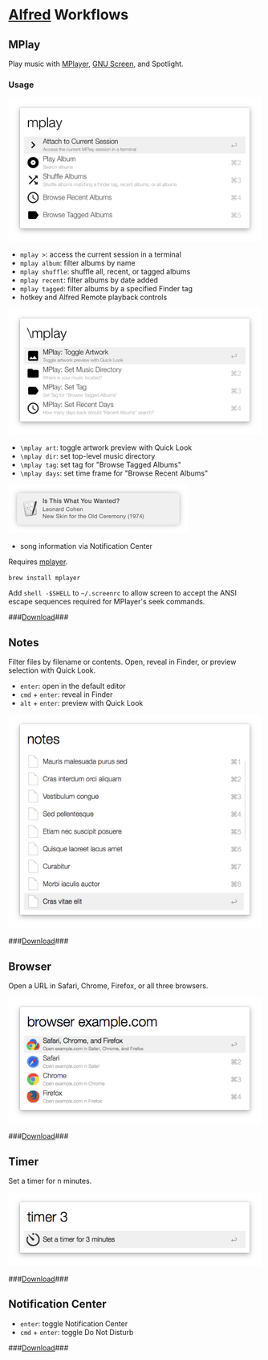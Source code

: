 # [Alfred](http://alfredapp.com) Workflows

## MPlay

Play music with [MPlayer](http://www.mplayerhq.hu/), [GNU Screen](http://www.gnu.org/software/screen/), and Spotlight.

### Usage

![MPlay controls screenshot](https://raw.githubusercontent.com/jamesmclendon/Alfred-Workflows/master/MPlay-Controls.png)

- `mplay >`: access the current session in a terminal
- `mplay album`: filter albums by name
- `mplay shuffle`: shuffle all, recent, or tagged albums
- `mplay recent`: filter albums by date added
- `mplay tagged`: filter albums by a specified Finder tag
- hotkey and Alfred Remote playback controls

![MPlay config screenshot](https://raw.githubusercontent.com/jamesmclendon/Alfred-Workflows/master/MPlay-Config.png)

- `\mplay art`: toggle artwork preview with Quick Look
- `\mplay dir`: set top-level music directory
- `\mplay tag`: set tag for "Browse Tagged Albums"
- `\mplay days`: set time frame for "Browse Recent Albums"

![MPlay info screenshot](https://raw.githubusercontent.com/jamesmclendon/Alfred-Workflows/master/MPlay-Info.png)

- song information via Notification Center

Requires [mplayer](http://www.mplayerhq.hu/).

`brew install mplayer`

Add `shell -$SHELL` to `~/.screenrc` to allow screen to accept the ANSI escape sequences required for MPlayer's seek commands. 

###[Download](https://github.com/jamesmclendon/Alfred-Workflows/blob/master/MPlay.alfredworkflow?raw=true)###

## Notes

Filter files by filename or contents. Open, reveal in Finder, or preview selection with Quick Look.

- `enter`: open in the default editor
- `cmd` + `enter`: reveal in Finder
- `alt` + `enter`: preview with Quick Look

![Notes screenshot](https://raw.githubusercontent.com/jamesmclendon/Alfred-Workflows/master/Notes.png)

###[Download](https://github.com/jamesmclendon/Alfred-Workflows/blob/master/Notes.alfredworkflow?raw=true)###

## Browser

Open a URL in Safari, Chrome, Firefox, or all three browsers.

![Browser screenshot](https://raw.githubusercontent.com/jamesmclendon/Alfred-Workflows/master/Browser.png)

###[Download](https://github.com/jamesmclendon/Alfred-Workflows/blob/master/Browser.alfredworkflow?raw=true)###

## Timer

Set a timer for n minutes.

![Timer screenshot](https://raw.githubusercontent.com/jamesmclendon/Alfred-Workflows/master/Timer.png)

###[Download](https://github.com/jamesmclendon/Alfred-Workflows/blob/master/Timer.alfredworkflow?raw=true)###

## Notification Center

- `enter`: toggle Notification Center
- `cmd` + `enter`: toggle Do Not Disturb

###[Download](https://github.com/jamesmclendon/Alfred-Workflows/blob/master/Notification-Center.alfredworkflow?raw=true)###
